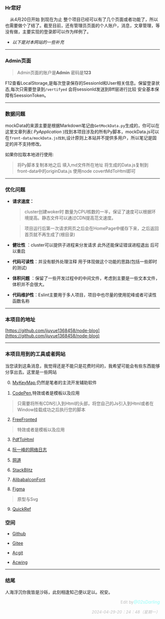 

### Hr您好


&nbsp;&nbsp;&nbsp;&nbsp;从4月20日开始 到现在为止 整个项目已经可以有了几个页面或者功能了，所以也需要做个了结了。截至目前，还有管理员页面的个人账户，消息，文章管理，等没有做，主要实现的登录即可以作为样例了。

-  _以下是对本网站的一些补充_ 

 

---
### Admin页面

>Admin页面的账户是**Admin** 密码是**123**

F12查看LocalStorage,是每次登录保存的SessionId和User相关信息。保留登录状态,每次只需要登录到`/vertifyed` 会将sessionId发送到Bff层进行比较  安全基本保障有SeessionToken。




---------

### 数据问题

mockData的来源主要是根据Markdown笔记由`GetMockData.py`生成的，你可以在这里文章列表( _PyApplication_ )找到本项目涉及的所有Py脚本，mockData.js可以在`front-data/mockData.js找到`,设计原则上本站并不提供多用户，所以笔记是固定的并不支持修改。

如果你拉取本地进行使用:
>将Py脚本复制本地之后 填入md文件所在地址 将生成的Data.js复制到front-data中的originData.js 使用node covertMdToHtml即可

---
### 优化问题

- **请求速度：**
    >cluster创建woker时 数量为CPU核数的一半，保证了速度可以根据环境提高。静态文件可以通过CDN提高范文速度。
    
    >项目运行后第一次请求网页之后会在HomePage中缓存下来，之后返回首页就不再生成了(根目录)

- **健壮性** ：cluster可以提供子进程来分发请求 此外还能保证错误进程退出 后可以重启 

- **代码可读性**：并没有额外处理注释 用于体现做这个功能的思路(包括一些即时的测试)

- **体积问题** ：保留了一些开发过程中的中间文件，考虑到主要是一些文本文件，体积并不会很大。

- **代码维护性**：Eslint主要用于多人项目，项目中也尽量的使用驼峰或者可读性函数名称

---

### 本项目的地址

[https://github.com/jiuyue1368458/node-blog](https://github.com/jiuyue1368458/node-blog)





---

### 本项目用到的工具或者网站

当您读到这条消息，我觉得还是不能只是花费时间的，我希望可能会有些东西能够分享出去。这里是一些网站

0. [MyKeyMap](https://github.com/xianyukang/MyKeymap),仍然是笔者的主流开发辅助软件

1. [CodePen](https://codepen.io/trending),特效或者是模板以及应用
>只需要将所有CDN引入到Html的头部，将您自己的Js引入到Html或者在Window挂载成功之后执行您的脚本

2. [FreeFronted](https://freefrontend.com/bootstrap-code-examples/)
>特效或者是模板以及应用

3. [PdfToHtml](https://tools.pdf24.org/zh/pdf-to-html#s=1713874755643)

4. [阮一峰的网络日志](https://www.ruanyifeng.com/blog/)

5. [网道](https://wangdoc.com/)

6. [StackBlitz](https://stackblitz.com/)

7. [AlibabaIconFont](https://www.iconfont.cn/)

8. [Figma](https://www.figma.com/)
>原型与Svg

9. [QuickRef](https://quickref.cn/index.html)

### 空间

- [Github](https://github.com/jiuyue1368458)

- [Gitee](https://gitee.com/yuan-02sDarling)

- [Acgit](https://git.acwing.com/Gy-Sherlock)

- [Acwing](https://www.acwing.com/user/myspace/index/168875/)

---
### 结尾

人海浮沉你我皆是沙砾，此刻相逢知己便以足以。祝安。


<p style="text-align:right"> <span style="font-size: small; color: rgba(128, 128, 128, 0.5);">Edit by</span><em style="color: rgba(91, 255, 247, 0.65);">@02sDarling</em></p><p style="text-align:right"> <span style="font-size: small; color: rgba(128, 128, 128, 0.5);"><em>2024-04-29-20：24：48（星期一）</em></span></p>